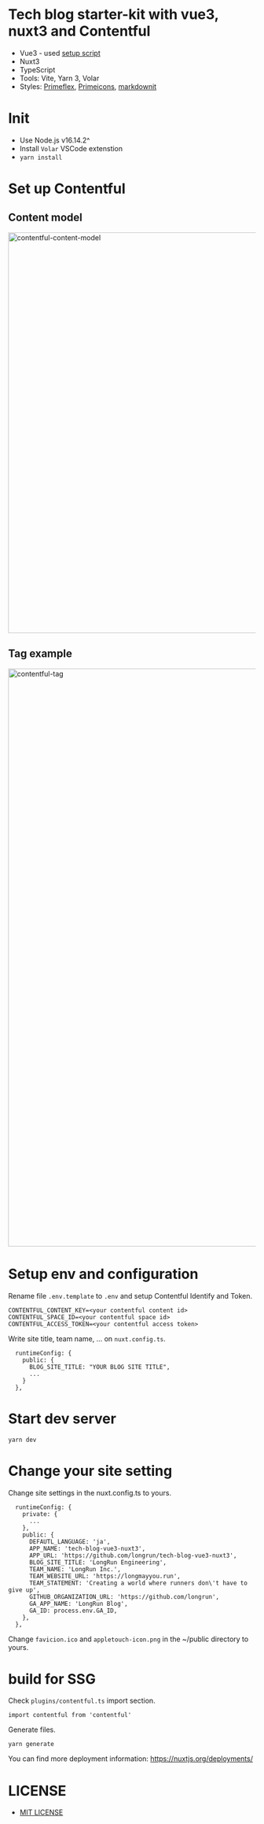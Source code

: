 # Tech blog starter-kit with vue3, nuxt3 and Contentful

- Vue3 - used [setup script](https://vuejs.org/api/sfc-script-setup.html)
- Nuxt3
- TypeScript
- Tools: Vite, Yarn 3, Volar
- Styles: [Primeflex](https://www.primefaces.org/primeflex/), [Primeicons](https://github.com/primefaces/primeicons), [markdownit](https://github.com/markdown-it/markdown-it)

# Init

- Use Node.js v16.14.2^
- Install `Volar` VSCode extenstion
- `yarn install`

# Set up Contentful

## Content model

<img width="814" alt="contentful-content-model" src="https://user-images.githubusercontent.com/15245958/164967460-7ae9d188-79e6-44e1-b8e0-6b63dd1d21d0.png">

## Tag example

<img width="1174" alt="contentful-tag" src="https://user-images.githubusercontent.com/15245958/164967463-b7838cff-00f9-4817-aa4a-dd3259e4076f.png">

# Setup env and configuration

Rename file `.env.template` to `.env` and setup Contentful Identify and Token.

```
CONTENTFUL_CONTENT_KEY=<your contentful content id>
CONTENTFUL_SPACE_ID=<your contentful space id>
CONTENTFUL_ACCESS_TOKEN=<your contentful access token>
```

Write site title, team name, ... on `nuxt.config.ts`.

```
  runtimeConfig: {
    public: {
      BLOG_SITE_TITLE: "YOUR BLOG SITE TITLE",
      ...
    }
  },
```

# Start dev server

```
yarn dev
```

# Change your site setting

Change site settings in the nuxt.config.ts to yours.

```
  runtimeConfig: {
    private: {
      ...
    },
    public: {
      DEFAUTL_LANGUAGE: 'ja',
      APP_NAME: 'tech-blog-vue3-nuxt3',
      APP_URL: 'https://github.com/longrun/tech-blog-vue3-nuxt3',
      BLOG_SITE_TITLE: 'LongRun Engineering',
      TEAM_NAME: 'LongRun Inc.',
      TEAM_WEBSITE_URL: 'https://longmayyou.run',
      TEAM_STATEMENT: 'Creating a world where runners don\'t have to give up',
      GITHUB_ORGANIZATION_URL: 'https://github.com/longrun',
      GA_APP_NAME: 'LongRun Blog',
      GA_ID: process.env.GA_ID,
    },
  },
```

Change `favicion.ico` and `appletouch-icon.png` in the ~/public directory to yours.


# build for SSG

Check `plugins/contentful.ts` import section.

```
import contentful from 'contentful'
```

Generate files.

```
yarn generate
```

You can find more deployment information: https://nuxtjs.org/deployments/

# LICENSE

- [MIT LICENSE](./LICENSE)
